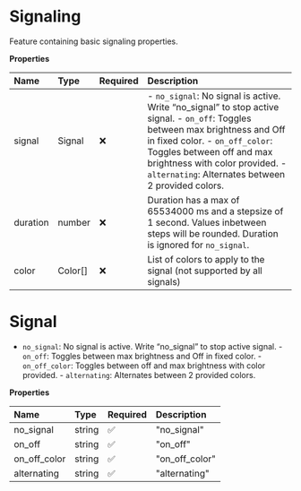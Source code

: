 # Signaling

Feature containing basic signaling properties.

**Properties**

| Name     | Type    | Required | Description                                                                                                                                                                                                                                                                          |
| :------- | :------ | :------- | :----------------------------------------------------------------------------------------------------------------------------------------------------------------------------------------------------------------------------------------------------------------------------------- |
| signal   | Signal  | ❌       | - `no_signal`: No signal is active. Write “no_signal” to stop active signal. - `on_off`: Toggles between max brightness and Off in fixed color. - `on_off_color`: Toggles between off and max brightness with color provided. - `alternating`: Alternates between 2 provided colors. |
| duration | number  | ❌       | Duration has a max of 65534000 ms and a stepsize of 1 second. Values inbetween steps will be rounded. Duration is ignored for `no_signal`.                                                                                                                                           |
| color    | Color[] | ❌       | List of colors to apply to the signal (not supported by all signals)                                                                                                                                                                                                                 |

# Signal

- `no_signal`: No signal is active. Write “no_signal” to stop active signal. - `on_off`: Toggles between max brightness and Off in fixed color. - `on_off_color`: Toggles between off and max brightness with color provided. - `alternating`: Alternates between 2 provided colors.

**Properties**

| Name         | Type   | Required | Description    |
| :----------- | :----- | :------- | :------------- |
| no_signal    | string | ✅       | "no_signal"    |
| on_off       | string | ✅       | "on_off"       |
| on_off_color | string | ✅       | "on_off_color" |
| alternating  | string | ✅       | "alternating"  |

<!-- This file was generated by liblab | https://liblab.com/ -->
